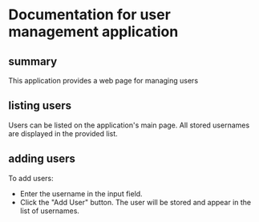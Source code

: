 # Documentation for user management application

## summary
This application provides a web page for managing users

## listing users
Users can be listed on the application's main page. All stored usernames are displayed in the provided list.

## adding users
To add users:
- Enter the username in the input field.
- Click the "Add User" button. The user will be stored and appear in the list of usernames.